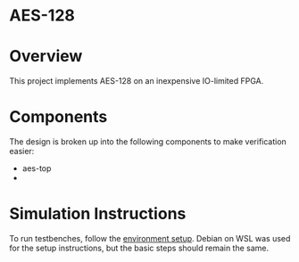 # AES-128

# Overview

This project implements AES-128 on an inexpensive IO-limited FPGA.

# Components

The design is broken up into the following components to make verification easier:

- aes-top
- 
# Simulation Instructions

To run testbenches, follow the [environment setup](/doc/env-setup.md). Debian on WSL was used for the setup instructions, but the basic steps should remain the same.